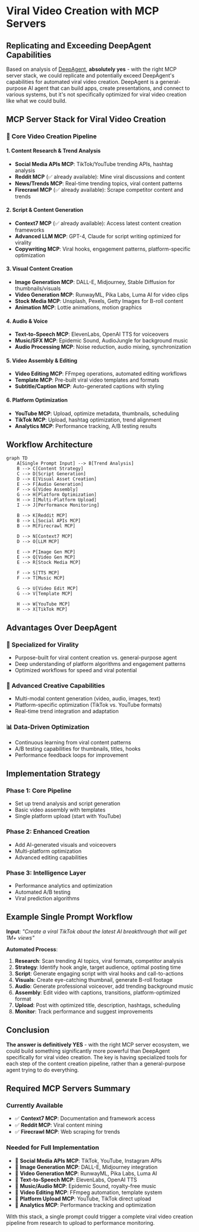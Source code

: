 # Viral Video Creation with MCP Servers
## Replicating and Exceeding DeepAgent Capabilities

Based on analysis of [DeepAgent](https://deepagent.abacus.ai/), **absolutely yes** - with the right MCP server stack, we could replicate and potentially exceed DeepAgent's capabilities for automated viral video creation. DeepAgent is a general-purpose AI agent that can build apps, create presentations, and connect to various systems, but it's not specifically optimized for viral video creation like what we could build.

## MCP Server Stack for Viral Video Creation

### 🎯 Core Video Creation Pipeline

#### 1. Content Research & Trend Analysis
- **Social Media APIs MCP**: TikTok/YouTube trending APIs, hashtag analysis
- **Reddit MCP** (✅ already available): Mine viral discussions and content
- **News/Trends MCP**: Real-time trending topics, viral content patterns
- **Firecrawl MCP** (✅ already available): Scrape competitor content and trends

#### 2. Script & Content Generation
- **Context7 MCP** (✅ already available): Access latest content creation frameworks
- **Advanced LLM MCP**: GPT-4, Claude for script writing optimized for virality
- **Copywriting MCP**: Viral hooks, engagement patterns, platform-specific optimization

#### 3. Visual Content Creation
- **Image Generation MCP**: DALL-E, Midjourney, Stable Diffusion for thumbnails/visuals
- **Video Generation MCP**: RunwayML, Pika Labs, Luma AI for video clips
- **Stock Media MCP**: Unsplash, Pexels, Getty Images for B-roll content
- **Animation MCP**: Lottie animations, motion graphics

#### 4. Audio & Voice
- **Text-to-Speech MCP**: ElevenLabs, OpenAI TTS for voiceovers
- **Music/SFX MCP**: Epidemic Sound, AudioJungle for background music
- **Audio Processing MCP**: Noise reduction, audio mixing, synchronization

#### 5. Video Assembly & Editing
- **Video Editing MCP**: FFmpeg operations, automated editing workflows
- **Template MCP**: Pre-built viral video templates and formats
- **Subtitle/Caption MCP**: Auto-generated captions with styling

#### 6. Platform Optimization
- **YouTube MCP**: Upload, optimize metadata, thumbnails, scheduling
- **TikTok MCP**: Upload, hashtag optimization, trend alignment
- **Analytics MCP**: Performance tracking, A/B testing results

## Workflow Architecture

```mermaid
graph TD
    A[Single Prompt Input] --> B[Trend Analysis]
    B --> C[Content Strategy]
    C --> D[Script Generation]
    D --> E[Visual Asset Creation]
    E --> F[Audio Generation]
    F --> G[Video Assembly]
    G --> H[Platform Optimization]
    H --> I[Multi-Platform Upload]
    I --> J[Performance Monitoring]
    
    B --> K[Reddit MCP]
    B --> L[Social APIs MCP]
    B --> M[Firecrawl MCP]
    
    D --> N[Context7 MCP]
    D --> O[LLM MCP]
    
    E --> P[Image Gen MCP]
    E --> Q[Video Gen MCP]
    E --> R[Stock Media MCP]
    
    F --> S[TTS MCP]
    F --> T[Music MCP]
    
    G --> U[Video Edit MCP]
    G --> V[Template MCP]
    
    H --> W[YouTube MCP]
    H --> X[TikTok MCP]
```

## Advantages Over DeepAgent

### 🚀 Specialized for Virality
- Purpose-built for viral content creation vs. general-purpose agent
- Deep understanding of platform algorithms and engagement patterns
- Optimized workflows for speed and viral potential

### 🎨 Advanced Creative Capabilities
- Multi-modal content generation (video, audio, images, text)
- Platform-specific optimization (TikTok vs. YouTube formats)
- Real-time trend integration and adaptation

### 📊 Data-Driven Optimization
- Continuous learning from viral content patterns
- A/B testing capabilities for thumbnails, titles, hooks
- Performance feedback loops for improvement

## Implementation Strategy

### Phase 1: Core Pipeline
- Set up trend analysis and script generation
- Basic video assembly with templates
- Single platform upload (start with YouTube)

### Phase 2: Enhanced Creation
- Add AI-generated visuals and voiceovers
- Multi-platform optimization
- Advanced editing capabilities

### Phase 3: Intelligence Layer
- Performance analytics and optimization
- Automated A/B testing
- Viral prediction algorithms

## Example Single Prompt Workflow

**Input**: *"Create a viral TikTok about the latest AI breakthrough that will get 1M+ views"*

**Automated Process**:
1. **Research**: Scan trending AI topics, viral formats, competitor analysis
2. **Strategy**: Identify hook angle, target audience, optimal posting time
3. **Script**: Generate engaging script with viral hooks and call-to-actions
4. **Visuals**: Create eye-catching thumbnail, generate B-roll footage
5. **Audio**: Generate professional voiceover, add trending background music
6. **Assembly**: Edit video with captions, transitions, platform-optimized format
7. **Upload**: Post with optimized title, description, hashtags, scheduling
8. **Monitor**: Track performance and suggest improvements

## Conclusion

**The answer is definitively YES** - with the right MCP server ecosystem, we could build something significantly more powerful than DeepAgent specifically for viral video creation. The key is having specialized tools for each step of the content creation pipeline, rather than a general-purpose agent trying to do everything.

## Required MCP Servers Summary

### Currently Available
- ✅ **Context7 MCP**: Documentation and framework access
- ✅ **Reddit MCP**: Viral content mining
- ✅ **Firecrawl MCP**: Web scraping for trends

### Needed for Full Implementation
- 🔄 **Social Media APIs MCP**: TikTok, YouTube, Instagram APIs
- 🔄 **Image Generation MCP**: DALL-E, Midjourney integration
- 🔄 **Video Generation MCP**: RunwayML, Pika Labs, Luma AI
- 🔄 **Text-to-Speech MCP**: ElevenLabs, OpenAI TTS
- 🔄 **Music/Audio MCP**: Epidemic Sound, royalty-free music
- 🔄 **Video Editing MCP**: FFmpeg automation, template system
- 🔄 **Platform Upload MCP**: YouTube, TikTok direct upload
- 🔄 **Analytics MCP**: Performance tracking and optimization

With this stack, a single prompt could trigger a complete viral video creation pipeline from research to upload to performance monitoring.